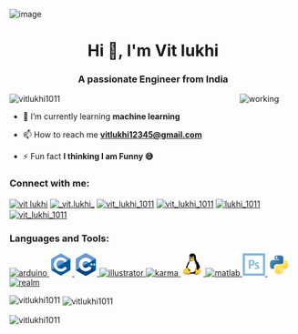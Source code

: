 ![image](https://github.com/vitlukhi1011/vitlukhi1011/assets/141482903/39cc67cf-a247-4010-9f05-472c5c573aa5)<h1 align="center">Hi 👋, I'm Vit lukhi</h1>
<h3 align="center">A passionate Engineer from India</h3>
<img align="right" alt="working" width="100" src="https://static.wixstatic.com/media/bd0a9d_7ea3fad90c0c4cfb92c963f44f28bc1a~mv2.gif">

<p align="left"> <img src="https://komarev.com/ghpvc/?username=vitlukhi1011&label=Profile%20views&color=0e75b6&style=flat" alt="vitlukhi1011" /> </p>

- 🌱 I’m currently learning **machine learning**

- 📫 How to reach me **vitlukhi12345@gmail.com**

- ⚡ Fun fact **I thinking I am Funny 😅**

<h3 align="left">Connect with me:</h3>
<p align="left">
<a href="https://linkedin.com/in/vit lukhi" target="blank"><img align="center" src="https://raw.githubusercontent.com/rahuldkjain/github-profile-readme-generator/master/src/images/icons/Social/linked-in-alt.svg" alt="vit lukhi" height="30" width="40" /></a>
<a href="https://instagram.com/_vit.lukhi_" target="blank"><img align="center" src="https://raw.githubusercontent.com/rahuldkjain/github-profile-readme-generator/master/src/images/icons/Social/instagram.svg" alt="_vit.lukhi_" height="30" width="40" /></a>
<a href="https://www.codechef.com/users/vit_lukhi_1011" target="blank"><img align="center" src="https://cdn.jsdelivr.net/npm/simple-icons@3.1.0/icons/codechef.svg" alt="vit_lukhi_1011" height="30" width="40" /></a>
<a href="https://www.hackerrank.com/vit_lukhi_1011" target="blank"><img align="center" src="https://raw.githubusercontent.com/rahuldkjain/github-profile-readme-generator/master/src/images/icons/Social/hackerrank.svg" alt="vit_lukhi_1011" height="30" width="40" /></a>
<a href="https://codeforces.com/profile/lukhi_1011" target="blank"><img align="center" src="https://raw.githubusercontent.com/rahuldkjain/github-profile-readme-generator/master/src/images/icons/Social/codeforces.svg" alt="lukhi_1011" height="30" width="40" /></a>
<a href="https://www.leetcode.com/vit_lukhi_1011" target="blank"><img align="center" src="https://raw.githubusercontent.com/rahuldkjain/github-profile-readme-generator/master/src/images/icons/Social/leet-code.svg" alt="vit_lukhi_1011" height="30" width="40" /></a>
</p>

<h3 align="left">Languages and Tools:</h3>
<p align="left"> <a href="https://www.arduino.cc/" target="_blank" rel="noreferrer"> <img src="https://cdn.worldvectorlogo.com/logos/arduino-1.svg" alt="arduino" width="40" height="40"/> </a> <a href="https://www.cprogramming.com/" target="_blank" rel="noreferrer"> <img src="https://raw.githubusercontent.com/devicons/devicon/master/icons/c/c-original.svg" alt="c" width="40" height="40"/> </a> <a href="https://www.w3schools.com/cpp/" target="_blank" rel="noreferrer"> <img src="https://raw.githubusercontent.com/devicons/devicon/master/icons/cplusplus/cplusplus-original.svg" alt="cplusplus" width="40" height="40"/> </a> <a href="https://www.adobe.com/in/products/illustrator.html" target="_blank" rel="noreferrer"> <img src="https://www.vectorlogo.zone/logos/adobe_illustrator/adobe_illustrator-icon.svg" alt="illustrator" width="40" height="40"/> </a> <a href="https://karma-runner.github.io/latest/index.html" target="_blank" rel="noreferrer"> <img src="https://raw.githubusercontent.com/detain/svg-logos/780f25886640cef088af994181646db2f6b1a3f8/svg/karma.svg" alt="karma" width="40" height="40"/> </a> <a href="https://www.linux.org/" target="_blank" rel="noreferrer"> <img src="https://raw.githubusercontent.com/devicons/devicon/master/icons/linux/linux-original.svg" alt="linux" width="40" height="40"/> </a> <a href="https://www.mathworks.com/" target="_blank" rel="noreferrer"> <img src="https://upload.wikimedia.org/wikipedia/commons/2/21/Matlab_Logo.png" alt="matlab" width="40" height="40"/> </a> <a href="https://www.photoshop.com/en" target="_blank" rel="noreferrer"> <img src="https://raw.githubusercontent.com/devicons/devicon/master/icons/photoshop/photoshop-line.svg" alt="photoshop" width="40" height="40"/> </a> <a href="https://www.python.org" target="_blank" rel="noreferrer"> <img src="https://raw.githubusercontent.com/devicons/devicon/master/icons/python/python-original.svg" alt="python" width="40" height="40"/> </a> <a href="https://realm.io/" target="_blank" rel="noreferrer"> <img src="https://raw.githubusercontent.com/bestofjs/bestofjs-webui/8665e8c267a0215f3159df28b33c365198101df5/public/logos/realm.svg" alt="realm" width="40" height="40"/> </a> </p>

<p><img align="left" src="https://github-readme-stats.vercel.app/api/top-langs?username=vitlukhi1011&show_icons=true&locale=en&layout=compact" alt="vitlukhi1011" /></p>

<p>&nbsp;<img align="center" src="https://github-readme-stats.vercel.app/api?username=vitlukhi1011&show_icons=true&locale=en" alt="vitlukhi1011" /></p>

<p><img align="center" src="https://github-readme-streak-stats.herokuapp.com/?user=vitlukhi1011&" alt="vitlukhi1011" /></p>
